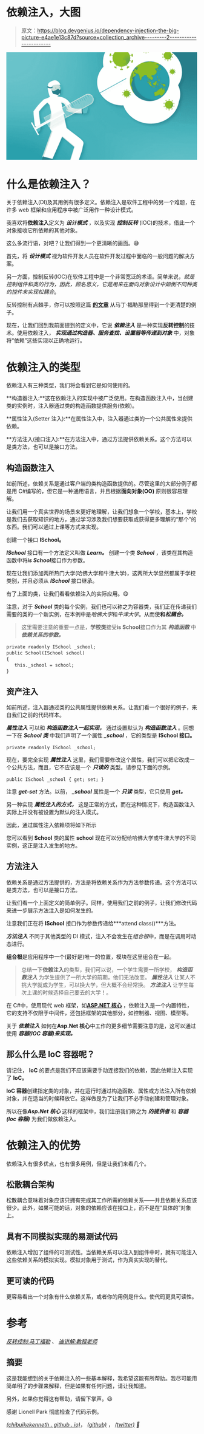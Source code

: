 # 依赖注入，大图

> 原文：<https://blog.devgenius.io/dependency-injection-the-big-picture-e4ae1e13c87d?source=collection_archive---------2----------------------->

![](img/9746e1a3880d80d8f399db5d56f9e505.png)

# **什么是依赖注入？**

关于依赖注入(DI)及其用例有很多定义。依赖注入是软件工程中的另一个难题，在许多 web 框架和应用程序中被广泛用作一种设计模式。

我喜欢将**依赖注入**定义为 ***设计模式*** ，以及实现 ***控制反转*** (IOC)的技术，借此一个对象接收它所依赖的其他对象。

这么多流行语，对吧？让我们得到一个更清晰的画面。😅

首先，将 ***设计模式*** 视为软件开发人员在软件开发过程中面临的一般问题的解决方案。

另一方面，控制反转(IOC)在软件工程中是一个非常宽泛的术语。简单来说，*就是控制组件和类的行为，因此，顾名思义，它是用来在面向对象设计中颠倒不同种类的控件来实现松耦合*。

反转控制有点棘手，你可以按照这篇 [**的文章**](https://martinfowler.com/articles/injection.html#InversionOfControl) 从马丁·福勒那里得到一个更清楚的例子。

现在，让我们回到我前面提到的定义中，它说 ***依赖注入*** 是一种实现**反转控制**的技术。使用依赖注入， ***实现通过构造器、服务查找、设置器等传递到对象*** 中，对象将“依赖”这些实现以正确地运行。

# 依赖注入的类型

依赖注入有三种类型，我们将会看到它是如何使用的。

**构造器注入:**这在依赖注入的实现中被广泛使用。在构造函数注入中，当创建类的实例时，注入器通过类的构造函数提供服务(依赖)。

**属性注入(Setter 注入):**在属性注入中，注入器通过类的一个公共属性来提供依赖。

**方法注入(接口注入):**在方法注入中，通过方法提供依赖关系。这个方法可以是类方法，也可以是接口方法。

## 构造函数注入

如前所述，依赖关系是通过客户端的类构造函数提供的。尽管这里的大部分例子都是用 C#编写的，但它是一种通用语言，并且根据**面向对象(OO)** 原则很容易理解。

让我们用一个真实世界的场景来更好地理解，让我们想象一个学校，基本上，学校是我们去获取知识的地方，通过学习涉及我们想要获取或获得更多理解的“那个”的东西。我们可以通过上课等方式来实现。

创建一个接口 **ISchool。**

***ISchool*** 接口有一个方法定义叫做 ***Learn。*** 创建一个类 ***School*** ，该类在其构造函数中将***is School***接口作为参数。

现在让我们添加两所热门大学(哈佛大学和牛津大学)，这两所大学显然都属于学校类别，并且必须从 ***ISchool*** 接口继承。

有了上面的类，让我们看看依赖注入的实际应用。😋

注意，对于 ***School*** 类的每个实例，我们也可以称之为容器类，我们正在传递我们需要的类的一个新实例，在本例中是*哈佛大学*和*牛津大学*。从而使**和*松耦合。***

> 这里需要注意的重要一点是，**学校类**接受**is School**接口作为其 ***构造函数*** 中 ***依赖关系的参数。***

```
private readonly ISchool _school;        
public School(ISchool school)    
{        
   this._school = school;    
}
```

## 资产注入

如前所述，注入器通过类的公共属性提供依赖关系。让我们看一个很好的例子，来自我们之前的代码样本。

***属性注入*** 可以和 ***构造函数注入一起实现，*** 通过设置默认为 ***构造函数注入*** 。回想一下在 ***School 类*** 中我们声明了一个属性 ***_school*** ，它的类型是 **ISchool 接口。**

```
private readonly ISchool _school;
```

现在，要完全实现 ***属性注入*** 这里，我们需要修改这个属性，我们可以把它改成一个公共方法，而且，它不应该是一个 ***只读的*** 类型。请参见下面的示例。

```
public ISchool _school { get; set; }
```

注意 ***get-set*** 方法。以前， ***_school*** 属性是一个 ***只读*** 类型，它只使用 ***get。***

另一种实现 ***属性注入的方式，*** 这是正常的方式，而在这种情况下，构造函数注入实际上并没有被设置为默认的注入模式。

因此，通过属性注入依赖项将如下所示

您可以看到 **School** 类的属性 **school** 现在可以分配给哈佛大学或牛津大学的不同实例，这正是注入发生的地方。

## 方法注入

依赖关系是通过方法提供的，方法是将依赖关系作为方法参数传递。这个方法可以是类方法，也可以是接口方法。

让我们看一个上面定义的简单例子。同样，使用我们之前的例子，让我们修改代码来进一步展示方法注入是如何发生的。

注意我们正在将 **ISchool** 接口作为参数传递给***attend class()***方法。

***方法注入*** 不同于其他类型的 DI 模式，注入不会发生在*组合根*中，而是在调用时动态进行。

**组合根**是应用程序中一个(最好是)唯一的位置，模块在这里组合在一起。

> 总结一下**依赖注入**的类型，我们可以说，一个学生需要一所学校， ***构造函数注入*** 为学生提供了一所大学的前期，他们无法改变。 ***属性注入*** 让某人不挑大学就成为学生，可以换大学，但大概不会经常换。 ***方法注入*** 让学生每次上课的时候选择自己要去的大学！。

在 C#中，使用现代 web 框架，如[**ASP.NET 核心**](https://docs.microsoft.com/en-us/aspnet/core/?view=aspnetcore-3.1) ，依赖注入是一个内置特性，它的支持不仅限于中间件，还包括框架的其他部分，如控制器、视图、模型等。

关于 ***依赖注入*** 如何在**Asp.Net 核心**中工作的更多细节需要注意的是，这可以通过使用 ***容器(IOC 容器)来实现。***

## 那么什么是 IoC 容器呢？

请记住， **IoC** 的要点是我们不应该需要手动连接我们的依赖，因此依赖注入实现了 **IoC。**

**IoC 容器**创建指定类的对象，并在运行时通过构造函数、属性或方法注入所有依赖对象，并在适当的时候释放它。这样做是为了让我们不必手动创建和管理对象。

所以在像***Asp.Net 核心*** 这样的框架中，我们注册我们称之为 ***的提供者*** 和 ***容器(Ioc 容器)*** 为我们做依赖注入。

# **依赖注入的优势**

依赖注入有很多优点，也有很多用例，但是让我们来看几个。

## **松散耦合架构**

松散耦合意味着对象应该只拥有完成其工作所需的依赖关系——并且依赖关系应该很少。此外，如果可能的话，对象的依赖应该在接口上，而不是在“具体的”对象上。

## 具有不同模拟实现的易测试代码

依赖注入增加了组件的可测试性。当依赖关系可以注入到组件中时，就有可能注入这些依赖关系的模拟实现。模拟对象用于测试，作为真实实现的替代。

## **更可读的代码**

更容易看出一个对象有什么依赖关系，或者你的用例是什么。使代码更具可读性。

# 参考

[*反转控制:马丁福勒*](https://martinfowler.com/articles/injection.html#InversionOfControl) *、* [*迪讲解:教程老师*](https://www.tutorialsteacher.com/ioc/dependency-injection)

## 摘要

这是我能想到的关于依赖注入的一些基本解释，我希望这能有所帮助。我尽可能用简单明了的步骤来解释，但是如果有任何问题，请让我知道。

另外，如果你觉得这有帮助，请留下掌声。😃

感谢 Lionell Park 彻底检查了代码示例。

[*(chibuikekenneth . github . io)*](http://chibuikekenneth.github.io/)， [*(github)*](https://github.com/Chibuikekenneth) ， [*(twitter)*](https://twitter.com/chibuikekenn) *💂*